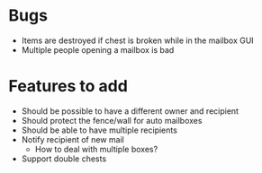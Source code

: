 # Bugs
* Items are destroyed if chest is broken while in the mailbox GUI
* Multiple people opening a mailbox is bad

# Features to add
* Should be possible to have a different owner and recipient
* Should protect the fence/wall for auto mailboxes
* Should be able to have multiple recipients
* Notify recipient of new mail
	+ How to deal with multiple boxes?
* Support double chests
